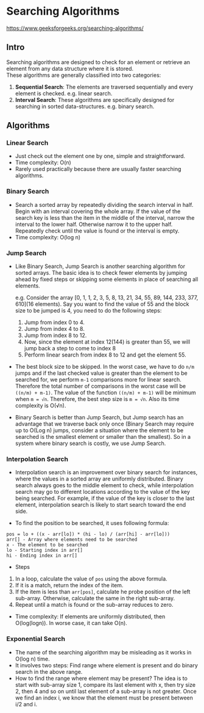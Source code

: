# Searching Algorithms

https://www.geeksforgeeks.org/searching-algorithms/

## Intro

Searching algorithms are designed to check for an element or retrieve an element from any data structure where it is stored. <br>
These algorithms are generally classified into two categories:

1. **Sequential Search**: The elements are traversed sequentially and every element is checked. e.g. linear search.
2. **Interval Search**: These algorithms are specifically designed for searching in sorted data-structures. e.g. binary search.

## Algorithms

### Linear Search

- Just check out the element one by one, simple and straightforward.
- Time complexity: O(n)
- Rarely used practically because there are usually faster searching algorithms.

### Binary Search

- Search a sorted array by repeatedly dividing the search interval in half. Begin with an interval covering the whole array. If the value of the search key is less than the item in the middle of the interval, narrow the interval to the lower half. Otherwise narrow it to the upper half. Repeatedly check until the value is found or the interval is empty.
- Time complexity: O(log n)

### Jump Search

- Like Binary Search, Jump Search is another searching algorithm for sorted arrays. The basic idea is to check fewer elements by jumping ahead by fixed steps or skipping some elements in place of searching all elements.<br>

  e.g. Consider the array [0, 1, 1, 2, 3, 5, 8, 13, 21, 34, 55, 89, 144, 233, 377, 610](16 elements). Say you want to find the value of 55 and the block size to be jumped is 4, you need to do the following steps:

  1. Jump from index 0 to 4.
  2. Jump from index 4 to 8.
  3. Jump from index 8 to 12.
  4. Now, since the element at index 12(144) is greater than 55, we will jump back a step to come to index 8
  5. Perform linear search from index 8 to 12 and get the element 55.

- The best block size to be skipped.
  In the worst case, we have to do `n/m` jumps and if the last checked value is greater than the element to be searched for, we perform `m-1` comparisons more for linear search. Therefore the total number of comparisons in the worst case will be `((n/m) + m-1)`. The value of the function `((n/m) + m-1)` will be minimum when `m = √n`. Therefore, the best step size is `m = √n`. Also its time complexity is O(√n).

- Binary Search is better than Jump Search, but Jump search has an advantage that we traverse back only once (Binary Search may require up to O(Log n) jumps, consider a situation where the element to be searched is the smallest element or smaller than the smallest). So in a system where binary search is costly, we use Jump Search.

### Interpolation Search

- Interpolation search is an improvement over binary search for instances, where the values in a sorted array are uniformly distributed. Binary search always goes to the middle element to check, while interpolation search may go to different locations according to the value of the key being searched. For example, if the value of the key is closer to the last element, interpolation search is likely to start search toward the end side.

- To find the position to be searched, it uses following formula:

```
pos = lo + ((x - arr[lo]) * (hi - lo) / (arr[hi] - arr[lo]))
arr[] - Array where elements need to be searched
x - The element to be searched
lo - Starting index in arr[]
hi - Ending index in arr[]
```

- Steps

1. In a loop, calculate the value of `pos` using the above formula.
2. If it is a match, return the index of the item.
3. If the item is less than `arr[pos]`, calculate he probe position of the left sub-array. Otherwise, calculate the same in the right sub-array.
4. Repeat until a match is found or the sub-array reduces to zero.

- Time complexity: If elements are uniformly distributed, then O(log(logn)). In worse case, it can take O(n).

### Exponential Search

- The name of the searching algorithm may be misleading as it works in O(log n) time.
- It involves two steps: Find range where element is present and do binary search in the above range.
- How to find the range where element may be present? The idea is to start with sub-array size 1, compare its last element with x, then try size 2, then 4 and so on until last element of a sub-array is not greater. Once we find an index i, we know that the element must be present between i/2 and i.
